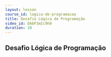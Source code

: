 ```yaml
---
layout: lesson
course_id: logica-de-programacao
title: Desafio Lógica de Programação
video_id: OA6P3mIc9h0
duration: 10
---
```


## Desafio Lógica de Programação
